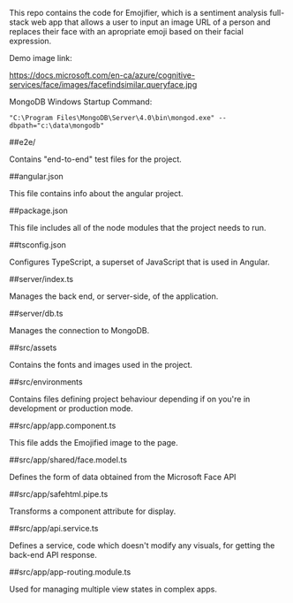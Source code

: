 This repo contains the code for Emojifier, which is a sentiment analysis full-stack web app that allows a user to input an image URL of a person and replaces their face with an apropriate emoji based on their facial expression.

Demo image link:

https://docs.microsoft.com/en-ca/azure/cognitive-services/face/images/facefindsimilar.queryface.jpg


MongoDB Windows Startup Command:

`"C:\Program Files\MongoDB\Server\4.0\bin\mongod.exe" --dbpath="c:\data\mongodb"`

##e2e/

Contains "end-to-end" test files for the project.

##angular.json

This file contains info about the angular project.

##package.json

This file includes all of the node modules that the project needs to run.

##tsconfig.json

Configures TypeScript, a superset of JavaScript that is used in Angular.

##server/index.ts

Manages the back end, or server-side, of the application.

##server/db.ts

Manages the connection to MongoDB.

##src/assets

Contains the fonts and images used in the project.

##src/environments

Contains files defining project behaviour depending if on you're in development or production mode.

##src/app/app.component.ts

This file adds the Emojified image to the page.

##src/app/shared/face.model.ts

Defines the form of data obtained from the Microsoft Face API

##src/app/safehtml.pipe.ts

Transforms a component attribute for display.

##src/app/api.service.ts

Defines a service, code which doesn't modify any visuals, for getting the back-end API response.

##src/app/app-routing.module.ts

Used for managing multiple view states in complex apps.



